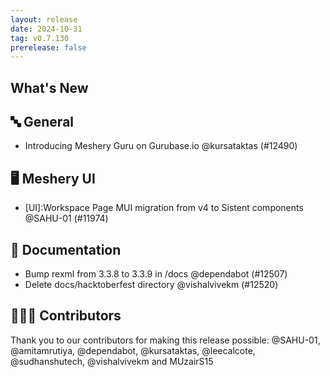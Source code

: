 ```yaml
---
layout: release
date: 2024-10-31
tag: v0.7.130
prerelease: false
---
```


## What's New
## 🔤 General
- Introducing Meshery Guru on Gurubase.io @kursataktas (#12490)

## 🖥 Meshery UI

- \[UI\]:Workspace Page MUI migration from v4 to Sistent components  @SAHU-01 (#11974)

## 📖 Documentation

- Bump rexml from 3.3.8 to 3.3.9 in /docs @dependabot (#12507)
- Delete docs/hacktoberfest directory @vishalvivekm (#12520)

## 👨🏽‍💻 Contributors

Thank you to our contributors for making this release possible:
@SAHU-01, @amitamrutiya, @dependabot, @kursataktas, @leecalcote, @sudhanshutech, @vishalvivekm and MUzairS15

